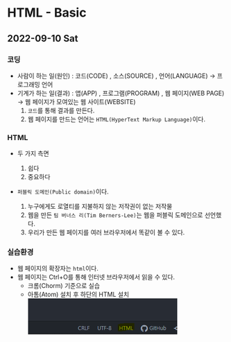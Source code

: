 # HTML - Basic
## 2022-09-10 Sat

### 코딩
* 사람이 하는 일(원인) : 코드(CODE) , 소스(SOURCE) , 언어(LANGUAGE) → 프로그래밍 언어
* 기계가 하는 일(결과) : 앱(APP) , 프로그램(PROGRAM) , 웹 페이지(WEB PAGE) → 웹 페이지가 모여있는 웹 사이트(WEBSITE) 
  1. `코드`를 통해 결과를 만든다.
  2. 웹 페이지를 만드는 언어는 `HTML(HyperText Markup Language)`이다.

### HTML
* 두 가지 측면
  1. 쉽다
  2. 중요하다

* `퍼블릭 도메인(Public domain)`이다.
  1. 누구에게도 로열티를 지불하지 않는 저작권이 없는 저작물 
  2. 웹을 만든 `팀 버너스 리(Tim Berners-Lee)`는 웹을 퍼블릭 도메인으로 선언했다.
  3. 우리가 만든 웹 페이지를 여러 브라우저에서 똑같이 볼 수 있다.

### 실습환경
* 웹 페이지의 확장자는 `html`이다.
* 웹 페이지는 Ctrl+O를 통해 인터넷 브라우저에서 읽을 수 있다.
  - 크롬(Chorm) 기준으로 실습
  - 아톰(Atom) 설치 후 하단의 HTML 설치
![](https://github.com/MingDa-Ni/TIL/blob/main/images/HTML/html001.png)